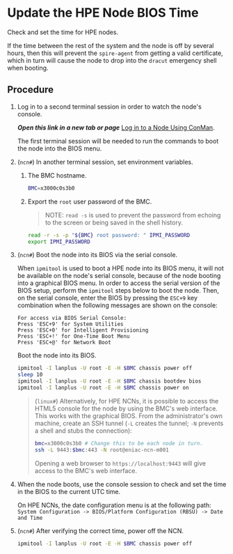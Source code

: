# Update the HPE Node BIOS Time

Check and set the time for HPE nodes.

If the time between the rest of the system and the node is off by several hours, then this will prevent the `spire-agent` from getting a valid certificate, which in turn will cause the node to drop into the `dracut` emergency shell when booting.

## Procedure

1. Log in to a second terminal session in order to watch the node's console.

    ***Open this link in a new tab or page*** [Log in to a Node Using ConMan](../conman/Log_in_to_a_Node_Using_ConMan.md).

    The first terminal session will be needed to run the commands to boot the node into the BIOS menu.

1. (`ncn#`) In another terminal session, set environment variables.

    1. The BMC hostname.

        ```bash
        BMC=x3000c0s3b0
        ```

    1. Export the `root` user password of the BMC.

        > NOTE: `read -s` is used to prevent the password from echoing to the screen or
        > being saved in the shell history.

        ```bash
        read -r -s -p "${BMC} root password: " IPMI_PASSWORD
        export IPMI_PASSWORD
        ```

1. (`ncn#`) Boot the node into its BIOS via the serial console.

    When `ipmitool` is used to boot a HPE node into its BIOS menu, it will not be available on the node's serial console, because of the node booting into a graphical BIOS menu. In order to access the serial version of the BIOS setup, perform the
    `ipmitool` steps below to boot the node. Then, on the serial console, enter the BIOS by pressing the `ESC+9` key combination when the following messages are shown on the console:

    ```text
    For access via BIOS Serial Console:
    Press 'ESC+9' for System Utilities
    Press 'ESC+0' for Intelligent Provisioning
    Press 'ESC+!' for One-Time Boot Menu
    Press 'ESC+@' for Network Boot
    ```

    Boot the node into its BIOS.

    ```bash
    ipmitool -I lanplus -U root -E -H $BMC chassis power off
    sleep 10
    ipmitool -I lanplus -U root -E -H $BMC chassis bootdev bios
    ipmitool -I lanplus -U root -E -H $BMC chassis power on
    ```

    > (`linux#`) Alternatively, for HPE NCNs, it is possible to access the HTML5 console for the node by using the BMC's web interface. This works with the graphical BIOS.
    > From the administrator's own machine, create an SSH tunnel (`-L` creates the tunnel; `-N` prevents a shell and stubs the connection):
    >
    > ```bash
    > bmc=x3000c0s3b0 # Change this to be each node in turn.
    > ssh -L 9443:$bmc:443 -N root@eniac-ncn-m001
    > ```
    >
    > Opening a web browser to `https://localhost:9443` will give access to the BMC's web interface.

1. When the node boots, use the console session to check and set the time in the BIOS to the current UTC time.

    On HPE NCNs, the date configuration menu is at the following path: `System Configuration -> BIOS/Platform Configuration (RBSU) -> Date and Time`

1. (`ncn#`) After verifying the correct time, power off the NCN.

    ```bash
    ipmitool -I lanplus -U root -E -H $BMC chassis power off
    ```
